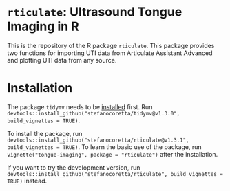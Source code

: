 # `rticulate`: Ultrasound Tongue Imaging in R

This is the repository of the R package `rticulate`. This package provides two functions for importing UTI data from Articulate Assistant Advanced and plotting UTI data from any source.

# Installation

The package `tidymv` needs to be [installed](https://github.com/stefanocoretta/tidymv) first.
Run `devtools::install_github("stefanocoretta/tidymv@v1.3.0", build_vignettes = TRUE)`.

To install the package, run `devtools::install_github("stefanocoretta/rticulate@v1.3.1", build_vignettes = TRUE)`.
To learn the basic use of the package, run `vignette("tongue-imaging", package = "rticulate")` after the installation.

If you want to try the development version, run `devtools::install_github("stefanocoretta/rticulate", build_vignettes = TRUE)` instead.
